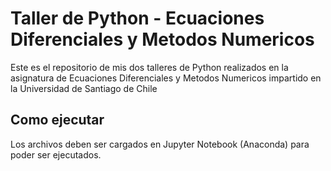 # Taller de Python - Ecuaciones Diferenciales y Metodos Numericos
Este es el repositorio de mis dos talleres de Python realizados en la asignatura de Ecuaciones Diferenciales y Metodos Numericos impartido en la Universidad de Santiago de Chile

## Como ejecutar
Los archivos deben ser cargados en Jupyter Notebook (Anaconda) para poder ser ejecutados.
